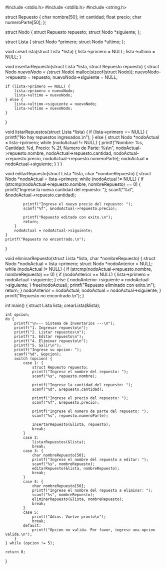 #include <stdio.h>
#include <stdlib.h>
#include <string.h>

struct Repuesto {
    char nombre[50];
    int cantidad;
    float precio;
    char numeroParte[50];
};

struct Nodo {
    struct Repuesto repuesto;
    struct Nodo *siguiente;
};

struct Lista {
    struct Nodo *primero;
    struct Nodo *ultimo;
};

void crearLista(struct Lista *lista) {
    lista->primero = NULL;
    lista->ultimo = NULL;
}

void insertarRepuesto(struct Lista *lista, struct Repuesto repuesto) {
    struct Nodo *nuevoNodo = (struct Nodo*) malloc(sizeof(struct Nodo));
    nuevoNodo->repuesto = repuesto;
    nuevoNodo->siguiente = NULL;

    if (lista->primero == NULL) {
        lista->primero = nuevoNodo;
        lista->ultimo = nuevoNodo;
    } else {
        lista->ultimo->siguiente = nuevoNodo;
        lista->ultimo = nuevoNodo;
    }
}

void listarRepuestos(struct Lista *lista) {
    if (lista->primero == NULL) {
        printf("No hay repuestos ingresados.\n");
    } else {
        struct Nodo *nodoActual = lista->primero;
        while (nodoActual != NULL) {
            printf("Nombre: %s, Cantidad: %d, Precio: %.2f, Numero de Parte: %s\n",
                   nodoActual->repuesto.nombre, nodoActual->repuesto.cantidad, nodoActual->repuesto.precio, nodoActual->repuesto.numeroParte);
            nodoActual = nodoActual->siguiente;
        }
    }
}

void editarRepuesto(struct Lista *lista, char *nombreRepuesto) {
    struct Nodo *nodoActual = lista->primero;
    while (nodoActual != NULL) {
        if (strcmp(nodoActual->repuesto.nombre, nombreRepuesto) == 0) {
            printf("Ingrese la nueva cantidad del repuesto: ");
            scanf("%d", &nodoActual->repuesto.cantidad);

            printf("Ingrese el nuevo precio del repuesto: ");
            scanf("%f", &nodoActual->repuesto.precio);

            printf("Repuesto editado con exito.\n");
            return;
        }
        nodoActual = nodoActual->siguiente;
    }
    printf("Repuesto no encontrado.\n");
}

void eliminarRepuesto(struct Lista *lista, char *nombreRepuesto) {
    struct Nodo *nodoActual = lista->primero;
    struct Nodo *nodoAnterior = NULL;
    while (nodoActual != NULL) {
        if (strcmp(nodoActual->repuesto.nombre, nombreRepuesto) == 0) {
            if (nodoAnterior == NULL) {
                lista->primero = nodoActual->siguiente;
            } else {
                nodoAnterior->siguiente = nodoActual->siguiente;
            }
            free(nodoActual);
            printf("Repuesto eliminado con exito.\n");
            return;
        }
        nodoAnterior = nodoActual;
        nodoActual = nodoActual->siguiente;
    }
    printf("Repuesto no encontrado.\n");
}

int main() {
    struct Lista lista;
    crearLista(&lista);

    int opcion;
    do {
        printf("\n--- Sistema de Inventarios ---\n");
        printf("1. Ingresar repuesto\n");
        printf("2. Listar repuestos\n");
        printf("3. Editar repuesto\n");
        printf("4. Eliminar repuesto\n");
        printf("5. Salir\n");
        printf("Ingrese su opcion: ");
        scanf("%d", &opcion);
        switch (opcion) {
            case 1: {
                struct Repuesto repuesto;
                printf("Ingrese el nombre del repuesto: ");
                scanf("%s", repuesto.nombre);

                printf("Ingrese la cantidad del repuesto: ");
                scanf("%d", &repuesto.cantidad);

                printf("Ingrese el precio del repuesto: ");
                scanf("%f", &repuesto.precio);

                printf("Ingrese el numero de parte del repuesto: ");
                scanf("%s", repuesto.numeroParte);

                insertarRepuesto(&lista, repuesto);
                break;
            }
            case 2:
                listarRepuestos(&lista);
                break;
            case 3: {
                char nombreRepuesto[50];
                printf("Ingrese el nombre del repuesto a editar: ");
                scanf("%s", nombreRepuesto);
                editarRepuesto(&lista, nombreRepuesto);
                break;
            }
            case 4: {
                char nombreRepuesto[50];
                printf("Ingrese el nombre del repuesto a eliminar: ");
                scanf("%s", nombreRepuesto);
                eliminarRepuesto(&lista, nombreRepuesto);
                break;
            }
            case 5:
                printf("Adios. Vuelve pronto\n");
                break;
            default:
                printf("Opcion no valida. Por favor, ingrese una opcion valida.\n");
        }
    } while (opcion != 5);

    return 0;
}
